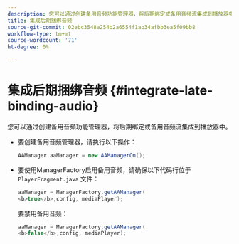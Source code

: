 ```yaml
---
description: 您可以通过创建备用音频功能管理器，将后期绑定或备用音频流集成到播放器中。
title: 集成后期捆绑音频
source-git-commit: 02ebc3548a254b2a6554f1ab34afbb3ea5f09bb8
workflow-type: tm+mt
source-wordcount: '71'
ht-degree: 0%

---
```


# 集成后期捆绑音频 {#integrate-late-binding-audio}

您可以通过创建备用音频功能管理器，将后期绑定或备用音频流集成到播放器中。

* 要创建备用音频管理器，请执行以下操作：

  ```java
  AAManager aaManager = new AAManagerOn(); 
  ```

* 要使用ManagerFactory启用备用音频，请确保以下代码行位于 `PlayerFragment.java` 文件：

  ```java
  aaManager = ManagerFactory.getAAManager( 
  <b>true</b>,config, mediaPlayer);
  ```

  要禁用备用音频：

  ```java
  aaManager = ManagerFactory.getAAManager( 
  <b>false</b>,config, mediaPlayer);
  ```
